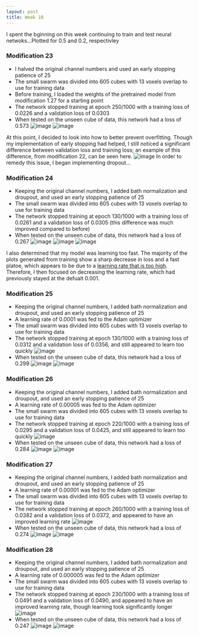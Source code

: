 ```yaml
---
layout: post
title: Week 10
---
```


I spent the bginning on this week continuing to train and test neural netwoks...Plotted for 0.5 and 0.2, respectivley

### Modification 23
- I halved the original channel numbers and used an early stopping patience of 25
- The small swarm was divided into 605 cubes with 13 voxels overlap to use for training data
- Before training, I loaded the weights of the pretrained model from modification 1.27 for a starting point
- The network stopped training at epoch 250/1000 with a training loss of 0.0226 and a validation loss of 0.0303
- When tested on the unseen cube of data, this network had a loss of 0.573
![image](https://github.com/user-attachments/assets/3932b015-ab6d-4f31-88e6-11ef6b42bc66)
![image](https://github.com/user-attachments/assets/d1339c9c-66ce-450c-9ef7-d1b0d5a6cffe)

At this point, I decided to look into how to better prevent overfitting. Though my implementation of early stopping had helped, I still noticed a significant difference between validation loss and training loss; an example of this difference, from modification 22, can be seen here.
![image](https://github.com/user-attachments/assets/4f7d3474-3454-4f9f-aec5-e17adbef540d)
In order to remedy this issue, I began implementing dropout...

### Modification 24
- Keeping the original channel numbers, I added bath normalization and droupout, and used an early stopping patience of 25
- The small swarm was divided into 605 cubes with 13 voxels overlap to use for training data
- The network stopped training at epoch 130/1000 with a training loss of 0.0261 and a validation loss of 0.0305 (this difference was much improved compared to before)
- When tested on the unseen cube of data, this network had a loss of 0.267
![image](https://github.com/user-attachments/assets/e9ba519c-a896-407e-b8f3-3d6a79a9e569)
![image](https://github.com/user-attachments/assets/d9476ff9-0fd3-425a-afdc-fd4149ae469e)
![image](https://github.com/user-attachments/assets/18aa1cdf-4e73-4cc9-b2b4-8635f07906b4)

I also determined that my model was learning too fast. The majority of the plots generated from training show a sharp decrease in loss and a fast platoe, which appears to be due to a [learning rate that is too high](https://towardsdatascience.com/https-medium-com-dashingaditya-rakhecha-understanding-learning-rate-dd5da26bb6de). Therefore, I then focused on decreasing the learning rate, which had previously stayed at the defualt 0.001.

### Modification 25
- Keeping the original channel numbers, I added bath normalization and droupout, and used an early stopping patience of 25
- A learning rate of 0.0001 was fed to the Adam optimizer
- The small swarm was divided into 605 cubes with 13 voxels overlap to use for training data
- The network stopped training at epoch 130/1000 with a training loss of 0.0312 and a validation loss of 0.0356, and still appeared to learn too quickly ![image](https://github.com/user-attachments/assets/2615532b-a88e-4543-a4ec-426c7d21664b)
- When tested on the unseen cube of data, this network had a loss of 0.299
![image](https://github.com/user-attachments/assets/799b0a7e-f921-4574-9651-309a1c1f385e)
![image](https://github.com/user-attachments/assets/7796e2ae-709e-4332-88dd-1b7f1482a497)

### Modification 26
- Keeping the original channel numbers, I added bath normalization and droupout, and used an early stopping patience of 25
- A learning rate of 0.00005 was fed to the Adam optimizer
- The small swarm was divided into 605 cubes with 13 voxels overlap to use for training data
- The network stopped training at epoch 220/1000 with a training loss of 0.0295 and a validation loss of 0.0425, and still appeared to learn too quickly ![image](https://github.com/user-attachments/assets/b5d73019-2546-4c36-8d1d-ade88361594e)
- When tested on the unseen cube of data, this network had a loss of 0.284
![image](https://github.com/user-attachments/assets/ce107b71-d8f3-4c13-a850-515504adc876)
![image](https://github.com/user-attachments/assets/69e23611-d06b-4d1b-9ff7-182730d5aa8f)

### Modification 27
- Keeping the original channel numbers, I added bath normalization and droupout, and used an early stopping patience of 25
- A learning rate of 0.00001 was fed to the Adam optimizer
- The small swarm was divided into 605 cubes with 13 voxels overlap to use for training data
- The network stopped training at epoch 260/1000 with a training loss of 0.0382 and a validation loss of 0.0372, and appeared to have an improved learning rate ![image](https://github.com/user-attachments/assets/ee0da869-f133-4b35-b533-8e4d081e2ef4)
- When tested on the unseen cube of data, this network had a loss of 0.274
![image](https://github.com/user-attachments/assets/c4fdbb1d-8c0e-450f-a893-23dcc1053c99)
![image](https://github.com/user-attachments/assets/394b0db1-a8fe-4277-8369-b24df8077d53)

### Modification 28
- Keeping the original channel numbers, I added bath normalization and droupout, and used an early stopping patience of 25
- A learning rate of 0.000005 was fed to the Adam optimizer
- The small swarm was divided into 605 cubes with 13 voxels overlap to use for training data
- The network stopped training at epoch 230/1000 with a training loss of 0.0491 and a validation loss of 0.0490, and appeared to have an improved learning rate, though learning took significantly longer ![image](https://github.com/user-attachments/assets/9085d1a3-a9c7-4ac2-8223-4524ac38b646)
- When tested on the unseen cube of data, this network had a loss of 0.247
![image](https://github.com/user-attachments/assets/2f90a556-8716-47d6-8835-833e01a98a41)
![image](https://github.com/user-attachments/assets/f363c98d-84ed-457b-b4d1-3f2af36769ef)
